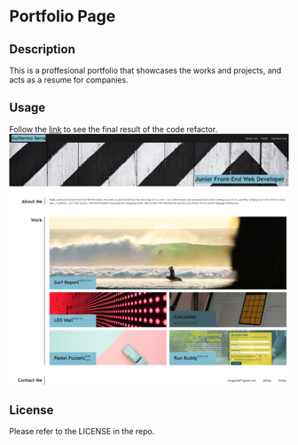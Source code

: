 # Portfolio Page

## Description 

This is a proffesional portfolio that showcases the works and projects, and acts as a resume for companies.


## Usage 

Follow the [link](https://willguille.github.io/responsive-portfolio/) to see the final result of the code refactor.
![Screenshot of the deployed website](assets/screencapture-web.png)

## License

Please refer to the LICENSE in the repo.

